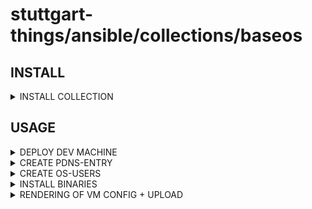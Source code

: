 # stuttgart-things/ansible/collections/baseos

## INSTALL

<details><summary>INSTALL COLLECTION</summary>

```bash
COLLECTION_VERSION=25.4.1257
ansible-galaxy collection install https://github.com/stuttgart-things/ansible/releases/download/sthings-baseos-${COLLECTION_VERSION}/sthings-baseos-${COLLECTION_VERSION}.tar.gz -f
```

</details>

## USAGE

<details><summary>DEPLOY DEV MACHINE</summary>

```bash
cat <<EOF > ./inv-dev-vm
# EXAMPLE | CHANGE TO YOUR FQDN/IP
10.100.136.151
[defaults]
host_key_checking = False
EOF

cat <<EOF > ./dev-vars.yaml
---
golang_version: 1.25.1
manage_filesystem: true
update_packages: true
install_requirements: true
install_motd: true
username: sthings
lvm_home_sizing: '15%'
lvm_root_sizing: '35%'
lvm_var_sizing: '50%'
event_author: crossplane
event_tags: ansible,baseos,crossplane,tekton
send_to_msteams: true
reboot_all: false
EOF

ansible-playbook -i ./inv-dev-vm sthings.baseos.dev -e path_to_vars_file=$(pwd)/dev-vars -vv
```

</details>

<details><summary>CREATE PDNS-ENTRY</summary>

```bash
export VAULT_ROLE_ID=""
export VAULT_SECRET_ID=""
export VAULT_ADDR=https://vault.example.com:8200

ansible-playbook sthings.baseos.pdns-entry \
-e pdns_url=https://pdns-vsphere.example.com::8443 \
-e entry_zone=sthings-vsphere.example.com. \
-e ip_address=10.31.103.10 \
-e hostname=demo-infra \
-vv
```

</details>

<details><summary>CREATE OS-USERS</summary>

```bash
cat <<EOF > ./myusers.yaml
users:
  - username: gude
    name: gude user
    groups: ['sudo']
    uid: 1006
    home: /home/gude
    profile: |
      alias ll='ls -ahl'
    generate_ssh_key: true
    enable_ssh_tcp_forwarding: true
EOF
```

```bash
ansible-playbook sthings.baseos.users \
-e path=$(pwd) \
-e profile=myusers \
-vv \
-i inventory
```

</details>

<details><summary>INSTALL BINARIES</summary>

```bash
ansible-playbook sthings.baseos.binaries -vv \
-i /tmp/hosts
```

</details>

<details><summary>RENDERING OF VM CONFIG + UPLOAD</summary>

### GENERATE RANDOM VM CONFIG + UPLOAD TO S3

```bash
ansible-playbook sthings.baseos.render_upload_vm -vv \
-e lab=labul \
-e cloud=vsphere \
-e s3=labul-automation
```

### CONFIGURATION EXAMPLES

```bash
# Render w/ given name and size
ansible-playbook sthings.baseos.render_upload_vm -vv \
-e lab=labul \
-e cloud=vsphere \
-e vmSize=l \
-e vmName=martin \
-e s3=labul-automation
```

```bash
# Render with changed VM attributes
ansible-playbook sthings.baseos.render_upload_vm -vv \
-e lab=labul \
-e cloud=vsphere \
-e vmName=test-vm \
-e vmCount=1 \
-e vm_memory=4096 \
-e vm_template=ubuntu24 \
-e vm_disk=32 \
-e vm_cpu=2 \
-e s3=labul-automation
```

</details>

